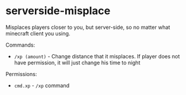 # serverside-misplace
Misplaces players closer to you, but server-side, so no matter what minecraft client you using.

Commands:
- `/xp (amount)` - Change distance that it misplaces.
  If player does not have permission, it will just change his time to night

Permissions:
- `cmd.xp` - `/xp` command
